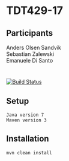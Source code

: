 TDT429-17
=========

## Participants
Anders Olsen Sandvik  
Sebastian Zalewski  
Emanuele Di Santo   

#
[![Build Status](https://travis-ci.org/Andersos/NIPEN.png?branch=master)](https://travis-ci.org/Andersos/NIPEN)

## Setup
    Java version 7
    Maven version 3

## Installation
    mvn clean install

